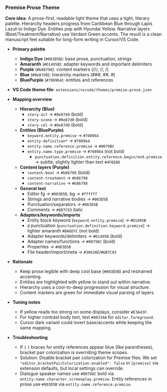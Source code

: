 ### Premise Prose Theme

**Core idea**: A prose-first, readable light theme that uses a tight, literary palette. Hierarchy headers progress from Caribbean Blue through Lapis Lazuli to Indigo Dye. Entities pop with Hyundai Yellow. Narrative layers (Beat/Treatment/Narrative) use Verdant Green accents. The result is a clean manuscript feel suitable for long-form writing in Cursor/VS Code.

- **Primary palette**

  - **Indigo Dye** (`#003D5B`): base prose, punctuation, strings
  - **Amaranth** (`#D1495B`): adapter keywords and important delimiters
  - **Purple** (`#b86798`): content markers (///, //, /)
  - **Blue** (`#0e87d0`): hierarchy markers (###, ##, #)
  - **BluePurple** (`#7089b4`): entities and references

- **VS Code theme file**: `extensions/vscode/themes/premise-prose.json`

- **Mapping overview**

  - **Hierarchy (Blue)**
    - `story-act` → `#0e87d0` (bold)
    - `story-scene` → `#0e87d0` (bold)
    - `story-cel` → `#0e87d0` (bold)
  - **Entities (BluePurple)**
    - `keyword.entity.premise` → `#7089b4`
    - `entity-definition*` → `#7089b4`
    - `entity.name.reference.premise` → `#0079BC`
    - `entity.name.type.premise` → `#7089b4` (not bold)
      - `punctuation.definition.entity.reference.begin/end.premise` → subtle, slightly lighter than text `#4F6E86`
  - **Content layers (Purple)**
    - `content-beat` → `#b86798` (bold)
    - `content-treatment` → `#b86798`
    - `content-narrative` → `#b86798`
  - **General text**
    - Editor fg → `#003D5B`, bg → `#ffffff`
    - Strings and narrative bodies → `#003D5B`
    - Punctuation/separators → `#003D5B`
    - Comments → `#6B7C93` italic
  - **Adapters/keywords/imports**
    - Entity block keyword (`keyword.entity.premise`) → `#D1495B`
    - `@` punctuation (`punctuation.definition.keyword.premise`) → lighter amaranth `#DA6D7C` (not bold)
    - Adapter keywords/delimiters → `#D1495B` (bold)
    - Adapter names/functions → `#00798C` (bold)
    - Properties → `#003D5B`
    - File header/import/meta → `#30638E`/`#6B7C93`

- **Rationale**

  - Keep prose legible with deep cool base (`#003D5B`) and restrained accenting.
  - Entities are highlighted with yellow to stand out within narrative.
  - Hierarchy uses a cool-to-deep progression for visual structure.
  - Content markers are green for immediate visual parsing of layers.

- **Tuning notes**

  - If yellow reads too strong on some displays, consider `#E3A43F`.
  - For higher contrast body text, test `#08334A` for `editor.foreground`.
  - Cursor dark variant could invert base/accents while keeping the same mapping.

- **Troubleshooting**
  - If `{` `}` braces for entity references appear blue (like parentheses), bracket pair colorization is overriding theme scopes.
  - Solution: Disable bracket pair colorization for Premise files. We set `"editor.bracketPairColorization.enabled": false` in `[premise]` via extension defaults, but local settings can override.
  - Dialogue speaker names use `#00798C` bold via `entity.name.character.screenplay.premise`. Entity references in prose use `#003D5B` via `entity.name.reference.premise`.
